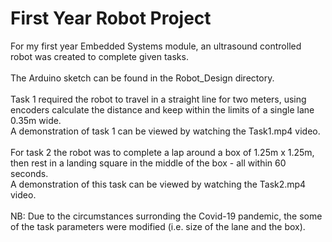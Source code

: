 # First Year Robot Project
For my first year Embedded Systems module, an ultrasound controlled robot was created to complete given tasks. <br />
<br />
The Arduino sketch can be found in the Robot_Design directory.<br />
<br />
Task 1 required the robot to travel in a straight line for two meters, using encoders calculate the distance and keep within the limits of a single lane 0.35m wide. <br />
A demonstration of task 1 can be viewed by watching the Task1.mp4 video.<br />
<br />
For task 2 the robot was to complete a lap around a box of 1.25m x 1.25m, then rest in a landing square in the middle of the box - all within 60 seconds.<br />
A demonstration of this task can be viewed by watching the Task2.mp4 video.<br />
<br />
NB: Due to the circumstances surronding the Covid-19 pandemic, the some of the task parameters were modified (i.e. size of the lane and the box).
